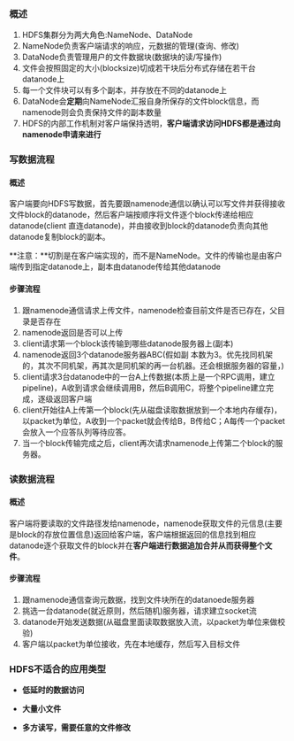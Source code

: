 ### 概述

1. HDFS集群分为两大角色:NameNode、DataNode
2. NameNode负责客户端请求的响应，元数据的管理(查询、修改)
3. DataNode负责管理用户的文件数据块(数据块的读/写操作)
4. 文件会按照固定的大小(blocksize)切成若干块后分布式存储在若干台datanode上
5. 每一个文件块可以有多个副本，并存放在不同的datanode上
6. DataNode会**定期**向NameNode汇报自身所保存的文件block信息，而namenode则会负责保持文件的副本数量
7. HDFS的内部工作机制对客户端保持透明，**客户端请求访问HDFS都是通过向namenode申请来进行**

### 写数据流程

#### 概述

​	客户端要向HDFS写数据，首先要跟namenode通信以确认可以写文件并获得接收文件block的datanode，然后客户端按顺序将文件逐个block传递给相应datanode(client 直连datanode)，并由接收到block的datanode负责向其他datanode复制block的副本。

**注意：**切割是在客户端实现的，而不是NameNode。文件的传输也是由客户端传到指定datanode上，副本由datanode传给其他datanode

#### 步骤流程

1.  跟namenode通信请求上传文件，namenode检查目前文件是否已存在，父目录是否存在
2.  namenode返回是否可以上传
3.  client请求第一个block该传输到哪些datanode服务器上(副本)
4.  namenode返回3个datanode服务器ABC(假如副 本数为3。优先找同机架的，其次不同机架，再其次是同机架的再一台机器。还会根据服务器的容量，)
5.  client请求3台datanode中的一台A上传数据(本质上是一个RPC调用，建立pipeline)，A收到请求会继续调用B，然后B调用C，将整个pipeline建立完成，逐级返回客户端
6.  client开始往A上传第一个block(先从磁盘读取数据放到一个本地内存缓存)，以packet为单位，A收到一个packet就会传给B，B传给C；A每传一个packet会放入一个应答队列等待应答。
7.  当一个block传输完成之后，client再次请求namenode上传第二个block的服务器。

### 读数据流程

#### 概述

​	客户端将要读取的文件路径发给namenode，namenode获取文件的元信息(主要是block的存放位置信息)返回给客户端，客户端根据返回的信息找到相应datanode逐个获取文件的block并在**客户端进行数据追加合并从而获得整个文件**。

#### 步骤流程

1.  跟namenode通信查询元数据，找到文件块所在的datanoede服务器
2.  挑选一台datanode(就近原则，然后随机)服务器，请求建立socket流
3.  datanode开始发送数据(从磁盘里面读取数据放入流，以packet为单位来做校验)
4.  客户端以packet为单位接收，先在本地缓存，然后写入目标文件

### HDFS不适合的应用类型

- **低延时的数据访问** 

- **大量小文件** 

- **多方读写，需要任意的文件修改** 